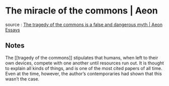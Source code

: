 # The miracle of the commons | Aeon

source
: [The tragedy of the commons is a false and dangerous myth | Aeon Essays](https://aeon.co/essays/the-tragedy-of-the-commons-is-a-false-and-dangerous-myth)


## Notes

The [[tragedy of the commons]] stipulates that humans, when left to their own devices, compete with one another until resources run out. It is thought to explain all kinds of things, and is one of the most cited papers of all time. Even at the time, however, the author&rsquo;s contemporaries had shown that this wasn&rsquo;t the case.
